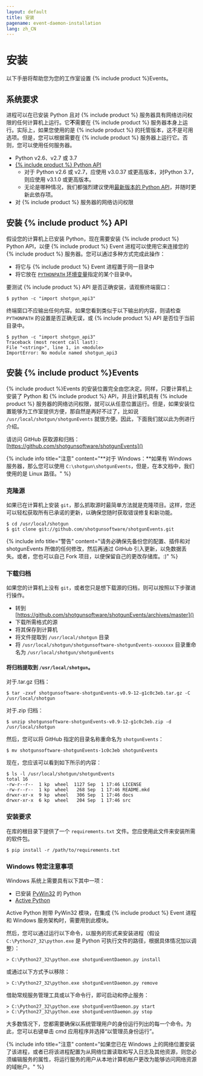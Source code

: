 ```yaml
---
layout: default
title: 安装
pagename: event-daemon-installation
lang: zh_CN
---
```



# 安装

以下手册将帮助您为您的工作室设置 {% include product %}Events。

<a id="System_Requirements"></a>
## 系统要求

进程可以在已安装 Python 且对 {% include product %} 服务器具有网络访问权限的任何计算机上运行。它**不**需要在 {% include product %} 服务器本身上运行。实际上，如果您使用的是 {% include product %} 的托管版本，这不是可用选项。但是，您可以根据需要在 {% include product %} 服务器上运行它。否则，您可以使用任何服务器。

* Python v2.6、v2.7 或 3.7
* [{% include product %} Python API](https://github.com/shotgunsoftware/python-api)
   * 对于 Python v2.6 或 v2.7，应使用 v3.0.37 或更高版本，对Python 3.7，则应使用 v3.1.0 或更高版本。
   * 无论是哪种情况，我们都强烈建议使用[最新版本的 Python API](https://github.com/shotgunsoftware/python-api/releases)，并随时更新此依存项。
* 对 {% include product %} 服务器的网络访问权限

<a id="Installing_Shotgun_API"></a>
## 安装 {% include product %} API

假设您的计算机上已安装 Python，现在需要安装 {% include product %} Python API，以便 {% include product %} Event 进程可以使用它来连接您的 {% include product %} 服务器。您可以通过多种方式完成此操作：

- 将它与 {% include product %} Event 进程置于同一目录中
- 将它放在 [`PYTHONPATH` 环境变量](http://docs.python.org/tutorial/modules.html)指定的某个目录中。

要测试 {% include product %} API 是否正确安装，请观察终端窗口：

```
$ python -c "import shotgun_api3"
```

终端窗口不应输出任何内容。如果您看到类似于以下输出的内容，则请检查 `PYTHONPATH` 的设置是否正确无误，或 {% include product %} API 是否位于当前目录中。

```
$ python -c "import shotgun_api3"
Traceback (most recent call last):
File "<string>", line 1, in <module>
ImportError: No module named shotgun_api3
```

<a id="Installing_shotgunEvents"></a>
## 安装 {% include product %}Events

{% include product %}Events 的安装位置完全由您决定。同样，只要计算机上安装了 Python 和 {% include product %} API，并且计算机具有 {% include product %} 服务器的网络访问权限，就可以从任意位置运行。但是，如果安装位置能够为工作室提供方便，那自然是再好不过了，比如说 `/usr/local/shotgun/shotgunEvents` 就很方便。因此，下面我们就以此为例进行介绍。

请访问 GitHub 获取源和归档：[https://github.com/shotgunsoftware/shotgunEvents]()

{% include info title="注意" content="**对于 Windows：**如果有 Windows 服务器，那么您可以使用 `C:\shotgun\shotgunEvents`，但是，在本文档中，我们使用的是 Linux 路径。" %}

<a id="Cloning_Source"></a>
### 克隆源

如果已在计算机上安装 `git`，那么抓取源时最简单方法就是克隆项目。这样，您还可以轻松获取所有已承诺的更新，以确保您随时获取错误修复和新功能。

```
$ cd /usr/local/shotgun
$ git clone git://github.com/shotgunsoftware/shotgunEvents.git
```

{% include info title="警告" content="请务必确保先备份您的配置、插件和对 shotgunEvents 所做的任何修改，然后再通过 GitHub 引入更新，以免数据丢失。或者，您也可以自己 Fork 项目，以便保留自己的更改存储库。:)" %}

<a id="Downloading_Archive"></a>
### 下载归档

如果您的计算机上没有 `git`，或者您只是想下载源的归档，则可以按照以下步骤进行操作。

- 转到 [https://github.com/shotgunsoftware/shotgunEvents/archives/master]()
- 下载所需格式的源
- 将其保存到计算机
- 将文件提取到 `/usr/local/shotgun` 目录
- 将 `/usr/local/shotgun/shotgunsoftware-shotgunEvents-xxxxxxx` 目录重命名为 `/usr/local/shotgun/shotgunEvents`

#### 将归档提取到 `/usr/local/shotgun`。

对于.tar.gz 归档：

```
$ tar -zxvf shotgunsoftware-shotgunEvents-v0.9-12-g1c0c3eb.tar.gz -C /usr/local/shotgun
```

对于.zip 归档：

```
$ unzip shotgunsoftware-shotgunEvents-v0.9-12-g1c0c3eb.zip -d /usr/local/shotgun
```

然后，您可以将 GitHub 指定的目录名称重命名为 `shotgunEvents`：

```
$ mv shotgunsoftware-shotgunEvents-1c0c3eb shotgunEvents
```

现在，您应该可以看到如下所示的内容：

```
$ ls -l /usr/local/shotgun/shotgunEvents
total 16
-rw-r--r--  1 kp  wheel  1127 Sep  1 17:46 LICENSE
-rw-r--r--  1 kp  wheel   268 Sep  1 17:46 README.mkd
drwxr-xr-x  9 kp  wheel   306 Sep  1 17:46 docs
drwxr-xr-x  6 kp  wheel   204 Sep  1 17:46 src
```

<a id="Installing Requirements"></a>
### 安装要求

在库的根目录下提供了一个 `requirements.txt` 文件。您应使用此文件来安装所需的软件包。

```
$ pip install -r /path/to/requirements.txt
```


<a id="Windows_Specifics"></a>
### Windows 特定注意事项

Windows 系统上需要具有以下其中一项：

* 已安装 [PyWin32](http://sourceforge.net/projects/pywin32/) 的 Python
* [Active Python](http://www.activestate.com/activepython)

Active Python 附带 PyWin32 模块，在集成 {% include product %} Event 进程和 Windows 服务架构时，需要用到此模块。

然后，您可以通过运行以下命令，以服务的形式来安装进程（假设 `C:\Python27_32\python.exe` 是 Python 可执行文件的路径，根据具体情况加以调整）：

```
> C:\Python27_32\python.exe shotgunEventDaemon.py install
```

或通过以下方式予以移除：

```
> C:\Python27_32\python.exe shotgunEventDaemon.py remove
```

借助常规服务管理工具或以下命令行，即可启动和停止服务：

```
> C:\Python27_32\python.exe shotgunEventDaemon.py start
> C:\Python27_32\python.exe shotgunEventDaemon.py stop
```

大多数情况下，您都需要确保以系统管理用户的身份运行列出的每一个命令。为此，您可以右键单击 cmd 应用程序并选择“以管理员身份运行”。

{% include info title="注意" content="如果您已在 Windows 上的网络位置安装了该进程，或者已将该进程配置为从网络位置读取和写入日志及其他资源，则您必须编辑服务的属性，将运行服务的用户从本地计算机帐户更改为能够访问网络资源的域帐户。" %}

